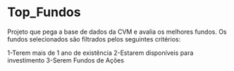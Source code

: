 # Top_Fundos
Projeto que pega a base de dados da CVM e avalia os melhores fundos. Os fundos selecionados são filtrados pelos seguintes critérios:

1-Terem mais de 1 ano de existência
2-Estarem disponíveis para investimento
3-Serem Fundos de Ações
